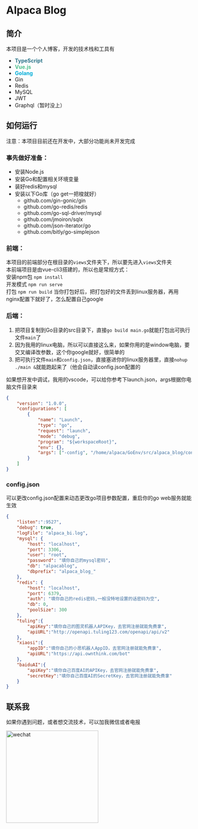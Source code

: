 # Alpaca Blog

## 简介
本项目是一个个人博客，开发的技术栈和工具有
- <b style="color:#2b7489">TypeScript</b>
- <b style="color:rgb(79, 192, 141)">Vue.js</b>
- <b style="color:rgb(0, 173, 216)">Golang</b>
- Gin
- Redis
- MySQL
- JWT
- Graphql（暂时没上）

## 如何运行
注意：本项目目前还在开发中，大部分功能尚未开发完成

### 事先做好准备：
- 安装Node.js
- 安装Go和配置相关环境变量
- 装好redis和mysql
- 安装以下Go库（go get一把梭就好）
  - github.com/gin-gonic/gin
  - github.com/go-redis/redis
  - github.com/go-sql-driver/mysql
  - github.com/jmoiron/sqlx
  - github.com/json-iterator/go
  - github.com/bitly/go-simplejson

### 前端：
本项目的前端部分在根目录的`views`文件夹下，所以要先进入`views`文件夹  
本前端项目是由vue-cli3搭建的，所以也是常规方式：  
安装npm包 `npm install`  
开发模式  `npm run serve`  
打包     `npm run build`
当你打包好后，把打包好的文件丢到linux服务器，再用nginx配置下就好了，怎么配置自己google

### 后端：
1. 把项目复制到Go目录的src目录下，直接`go build main.go`就能打包出可执行文件`main`了  
2. 因为我用的linux电脑，所以可以直接这么来，如果你用的是window电脑，要交叉编译改参数，这个你google就好，很简单的  
3. 把可执行文件`main`和`config.json`，直接塞进你的linux服务器里，直接`nohup ./main &`就能跑起来了（他会自动读config.json配置的  

如果想开发中调试，我用的vscode，可以给你参考下launch.json，args根据你电脑文件目录来
```json
{
    "version": "1.0.0",
    "configurations": [        
        {
            "name": "Launch",
            "type": "go",
            "request": "launch",
            "mode": "debug",
            "program": "${workspaceRoot}",
            "env": {},
            "args": ["-config", "/home/alpaca/GoEnv/src/alpaca_blog/config.json"]
        }
    ]
}
```
### config.json
可以更改config.json配置来动态更改go项目参数配置，重启你的go web服务就能生效
```json
{
    "listen":":9527",
    "debug": true,
    "logFile": "alpaca_bi.log",
    "mysql": {
        "host": "localhost",
        "port": 3306,
        "user": "root",
        "password": "填你自己的mysql密码",
        "db": "alpacablog",
        "dbprefix": "alpaca_blog_"
    },
    "redis": {
        "host": "localhost",
        "port": 6379,
        "auth": "填你自己的redis密码,一般没特地设置的话密码为空",
        "db": 0,
        "poolSize": 300
    },
    "tuling":{
        "apiKey":"填你自己的图灵机器人APIKey，去官网注册就能免费拿",
        "apiURL":"http://openapi.tuling123.com/openapi/api/v2"
    },
    "xiaosi":{
        "appID":"填你自己的小思机器人AppID，去官网注册就能免费拿",
        "apiURL":"https://api.ownthink.com/bot"
    },
    "baiduAI":{
        "apiKey":"填你自己百度AI的APIKey，去官网注册就能免费拿",
        "secretKey":"填你自己百度AI的SecretKey，去官网注册就能免费拿"
    }
}
```

## 联系我
如果你遇到问题，或者想交流技术，可以加我微信或者电报
<p align="left">
	<img src="https://alpaca.cdn.bcebos.com/wechat.jpg" alt="wechat"  width="250">
</p>

